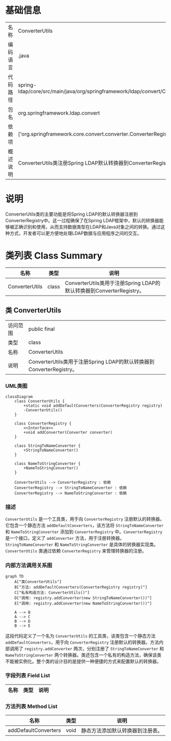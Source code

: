 # 基础信息

|      |      |
|------|------|
| 名称 | ConverterUtils |
| 编码语言 | .java |
| 代码路径 | spring-ldap/core/src/main/java/org/springframework/ldap/convert/ConverterUtils.java |
| 包名 | org.springframework.ldap.convert |
| 依赖项 | ['org.springframework.core.convert.converter.ConverterRegistry'] |
| 概述说明 | ConverterUtils类注册Spring LDAP默认转换器到ConverterRegistry。 |

# 说明

ConverterUtils类的主要功能是将Spring LDAP的默认转换器注册到ConverterRegistry中。这一过程确保了在Spring LDAP框架中，默认的转换器能够被正确识别和使用，从而支持数据类型在LDAP和Java对象之间的转换。通过这种方式，开发者可以更方便地处理LDAP数据与应用程序之间的交互。

# 类列表 Class Summary

| 名称   | 类型  | 说明 |
|-------|------|-------------|
| ConverterUtils | class | ConverterUtils类用于注册Spring LDAP的默认转换器到ConverterRegistry。 |



## 类 ConverterUtils

|      |      |
|------|------|
| 访问范围 | public final |
| 类型 | class |
| 名称 | ConverterUtils |
| 说明 | ConverterUtils类用于注册Spring LDAP的默认转换器到ConverterRegistry。 |


### UML类图

```mermaid
classDiagram
    class ConverterUtils {
        +static void addDefaultConverters(ConverterRegistry registry)
        -ConverterUtils()
    }

    class ConverterRegistry {
        <<Interface>>
        +void addConverter(Converter converter)
    }

    class StringToNameConverter {
        +StringToNameConverter()
    }

    class NameToStringConverter {
        +NameToStringConverter()
    }

    ConverterUtils --> ConverterRegistry : 依赖
    ConverterRegistry --> StringToNameConverter : 依赖
    ConverterRegistry --> NameToStringConverter : 依赖
```

### 描述
`ConverterUtils` 是一个工具类，用于向 `ConverterRegistry` 注册默认的转换器。它包含一个静态方法 `addDefaultConverters`，该方法将 `StringToNameConverter` 和 `NameToStringConverter` 添加到 `ConverterRegistry` 中。`ConverterRegistry` 是一个接口，定义了 `addConverter` 方法，用于注册转换器。`StringToNameConverter` 和 `NameToStringConverter` 是具体的转换器实现类。`ConverterUtils` 类通过依赖 `ConverterRegistry` 来管理转换器的注册。


### 内部方法调用关系图

```mermaid
graph TD
    A["类ConverterUtils"]
    B["方法: addDefaultConverters(ConverterRegistry registry)"]
    C["私有构造方法: ConverterUtils()"]
    D["调用: registry.addConverter(new StringToNameConverter())"]
    E["调用: registry.addConverter(new NameToStringConverter())"]

    A --> B
    A --> C
    B --> D
    B --> E
```

这段代码定义了一个名为 `ConverterUtils` 的工具类，该类包含一个静态方法 `addDefaultConverters`，用于向 `ConverterRegistry` 注册默认的转换器。方法内部调用了 `registry.addConverter` 两次，分别注册了 `StringToNameConverter` 和 `NameToStringConverter` 两个转换器。类还包含一个私有的构造方法，确保该类不能被实例化。整个类的设计目的是提供一种便捷的方式来配置默认的转换器。

### 字段列表 Field List

| 名称  | 类型  | 说明 |
|-------|-------|------|

### 方法列表 Method List

| 名称  | 类型  | 说明 |
|-------|-------|------|
| addDefaultConverters | void | 静态方法添加默认转换器到注册表。 |





